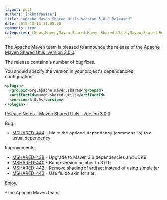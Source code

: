 ```yaml
---
layout: post
authors: ["khmarbaise"]
title: "Apache Maven Shared Utils Version 3.0.0 Released"
date: 2015-10-16 11:05:00
comments: true
categories: [News,Maven,Maven-Shared,Maven-Shared-Utils,Maven-Shared-Release,Maven-Shared-Utils-Release]
---
```

The Apache Maven team is pleased to announce the release of the [Apache
Maven Shared Utils, version 3.0.0](https://maven.apache.org/shared/maven-shared-utils/).

The release contains a number of bug fixes.

You should specify the version in your project's dependencies configuration:

```xml
<plugin>
  <groupId>org.apache.maven.shared</groupId>
  <artifactId>maven-shared-utils</artifactId>
  <version>3.0.0</version>
</plugin>
```

<!-- more -->

[Release Notes - Maven Shared Utils - Version 3.0.0](https://issues.apache.org/jira/secure/ReleaseNote.jspa?projectId=12317922&version=12333677)

Bug:

 * [MSHARED-444](https://issues.apache.org/jira/browse/MSHARED-444) - Make the optional dependency (commons-io) to a usual dependency

Improvements:

 * [MSHARED-439](https://issues.apache.org/jira/browse/MSHARED-439) - Upgrade to Maven 3.0 dependencies and JDK6
 * [MSHARED-440](https://issues.apache.org/jira/browse/MSHARED-440) - Bump version number to 3.0.0
 * [MSHARED-442](https://issues.apache.org/jira/browse/MSHARED-442) - Remove shading of artifact instead of using simple jar
 * [MSHARED-443](https://issues.apache.org/jira/browse/MSHARED-443) - Use fluido skin for site.

Enjoy,

-The Apache Maven team
